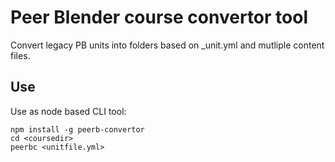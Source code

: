 # Peer Blender course convertor tool

Convert legacy PB units into folders based on \_unit.yml and mutliple content files.

## Use

Use as node based CLI tool:

    npm install -g peerb-convertor
    cd <coursedir>
    peerbc <unitfile.yml>
